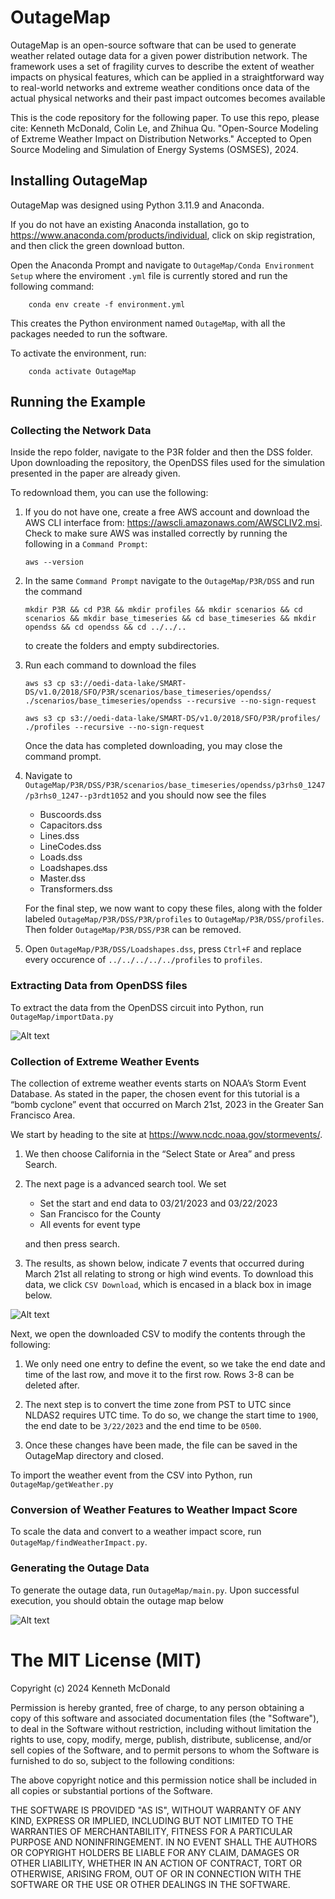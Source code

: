 # OutageMap
OutageMap is an open-source software that can be used to generate weather related outage data for a given power distribution network. The framework uses a set of fragility curves to describe the extent of weather impacts on physical features, which can be applied in a straightforward way to real-world networks and extreme weather conditions once data of the actual physical networks and their past impact outcomes becomes available

This is the code repository for the following paper. To use this repo, please cite:
Kenneth McDonald, Colin Le, and Zhihua Qu. "Open-Source Modeling of Extreme Weather Impact on Distribution Networks." Accepted to Open Source Modeling and Simulation of Energy Systems (OSMSES), 2024.

## Installing OutageMap
OutageMap was designed using Python 3.11.9 and Anaconda. 

If you do not have an existing Anaconda installation, go to https://www.anaconda.com/products/individual, click on skip registration, and then click the green download button.

Open the Anaconda Prompt and navigate to `OutageMap/Conda Environment Setup` where the enviroment `.yml` file is currently stored and run the following command:
``` shell
	conda env create -f environment.yml
```
This creates the Python environment named `OutageMap`, with all the packages needed to run the software.

 To activate the environment, run:
``` shell
	conda activate OutageMap
```
## Running the Example

### Collecting the Network Data
Inside the repo folder, navigate to the P3R folder and then the DSS folder. Upon downloading the repository, the OpenDSS files used for the simulation presented in the paper are already given. 

To redownload them, you can use the following:
1. If you do not have one, create a free AWS account and download the AWS CLI interface from: https://awscli.amazonaws.com/AWSCLIV2.msi. Check to make sure AWS was installed correctly by running the following in a `Command Prompt`:
    ``` shell
    aws --version 
    ```
2. In the same `Command Prompt` navigate to the `OutageMap/P3R/DSS` and run the command 
    ```shell
    mkdir P3R && cd P3R && mkdir profiles && mkdir scenarios && cd scenarios && mkdir base_timeseries && cd base_timeseries && mkdir opendss && cd opendss && cd ../../..
    ```
    to create the folders and empty subdirectories.

3. Run each command to download the files
    ```shell
    aws s3 cp s3://oedi-data-lake/SMART-DS/v1.0/2018/SFO/P3R/scenarios/base_timeseries/opendss/ ./scenarios/base_timeseries/opendss --recursive --no-sign-request
    ```

    ```shell
    aws s3 cp s3://oedi-data-lake/SMART-DS/v1.0/2018/SFO/P3R/profiles/ ./profiles --recursive --no-sign-request
    ```

    Once the data has completed downloading, you may close the command prompt.

4. Navigate to  `OutageMap/P3R/DSS/P3R/scenarios/base_timeseries/opendss/p3rhs0_1247/p3rhs0_1247--p3rdt1052` and you should now see the files
    -   Buscoords.dss   
    -   Capacitors.dss 
    -	Lines.dss
    -	LineCodes.dss
    -	Loads.dss
    -   Loadshapes.dss
    -   Master.dss
    -	Transformers.dss

    For the final step, we now want to copy these files, along with the folder labeled `OutageMap/P3R/DSS/P3R/profiles` to `OutageMap/P3R/DSS/profiles`. Then folder `OutageMap/P3R/DSS/P3R` can be removed. 

5. Open `OutageMap/P3R/DSS/Loadshapes.dss`, press `Ctrl+F` and replace every occurence of `../../../../../profiles` to `profiles`.

### Extracting Data from OpenDSS files
To extract the data from the OpenDSS circuit into Python, run `OutageMap/importData.py`

![Alt text](imgs/importedPlot.png?raw=true "Title")

### Collection of Extreme Weather Events
The collection of extreme weather events starts on NOAA’s Storm Event Database. As stated in the paper, the chosen event for this tutorial is a “bomb cyclone” event that occurred on March 21st, 2023 in the Greater San Francisco Area. 

We start by heading to the site at https://www.ncdc.noaa.gov/stormevents/. 
1. We then choose California in the “Select State or Area” and press Search. 

2. The next page is a advanced search tool. We set  
    - Set the start and end data to 03/21/2023 and 03/22/2023
    - San Francisco for the County 
    - All events for event type 
    
    and then press search. 

3. The results, as shown below, indicate 7 events that occurred during March 21st all relating to strong or high wind events. To download this data, we click `CSV Download`, which is encased in a black box in image below.

![Alt text](imgs/StormDataResults.png?raw=true "Title")

Next, we open the downloaded CSV to modify the contents through the following:

1. We only need one entry to define the event, so we take the end date and time of the last row, and move it to the first row. Rows 3-8 can be deleted after.

2. The next step is to convert the time zone from PST to UTC since NLDAS2 requires UTC time. To do so, we change the start time to `1900`, the end date to be `3/22/2023` and the end time to be `0500`. 

3. Once these changes have been made, the file can be saved in the OutageMap directory and closed.

To import the weather event from the CSV into Python, run `OutageMap/getWeather.py`

### Conversion of Weather Features to Weather Impact Score
To scale the data and convert to a weather impact score, run `OutageMap/findWeatherImpact.py`. 

### Generating the Outage Data
To generate the outage data, run `OutageMap/main.py`. Upon successful execution, you should obtain the outage map below

![Alt text](imgs/scenario1_outageMapNew.png?raw=true "Title")

The MIT License (MIT)
=====================

Copyright (c) 2024 Kenneth McDonald

Permission is hereby granted, free of charge, to any person obtaining a copy
of this software and associated documentation files (the "Software"), to deal
in the Software without restriction, including without limitation the rights
to use, copy, modify, merge, publish, distribute, sublicense, and/or sell
copies of the Software, and to permit persons to whom the Software is
furnished to do so, subject to the following conditions:

The above copyright notice and this permission notice shall be included in all
copies or substantial portions of the Software.

THE SOFTWARE IS PROVIDED "AS IS", WITHOUT WARRANTY OF ANY KIND, EXPRESS OR
IMPLIED, INCLUDING BUT NOT LIMITED TO THE WARRANTIES OF MERCHANTABILITY,
FITNESS FOR A PARTICULAR PURPOSE AND NONINFRINGEMENT. IN NO EVENT SHALL THE
AUTHORS OR COPYRIGHT HOLDERS BE LIABLE FOR ANY CLAIM, DAMAGES OR OTHER
LIABILITY, WHETHER IN AN ACTION OF CONTRACT, TORT OR OTHERWISE, ARISING FROM,
OUT OF OR IN CONNECTION WITH THE SOFTWARE OR THE USE OR OTHER DEALINGS IN THE
SOFTWARE.

<!-- # Code Explanations

## `importData.py`
Line `11` runs the `Master.dss` file to load the circuit. Lines `14-18` acquire the names of all buses, lines, elements, transformers, and loads in the network. Lines `21-26` initialize empty lists that will be used to store the network data.Lines `29-33` loops through all the buses in the network, acquires the data, and adds it to the bus list. Lines `35-64` repeat this process for lines, transformers, and loads. The data that was acquired is specified in the code comments. Lines `66-71` loops through the bus list, assigns the bus data to a node object, and stores the object in a node list. Lines `77-84` loops through line and transformer lists,  assigns the data to a edge object, and stores the object in a edge list. Line `90` creates graph object to represent the network.Lines `95-105` loop through the nodes, adds the nodes to the graph, and then formats the node data into a dictionary. NetworkX does not return a node dictionary with assigned attributes so one is created manually instead. Lines `107-114` loops through the edges, checks if the edge is enabled, and then adds the edge tp the graph along with it's attributes. During this time, the edge vegetation is also determined. Line `117` creates a position mapping for the graph using the bus coordinates. This allows for the physical layout of the network to be displayed. Lines `120-121` plots the graph using labels and arrows. Lines `124` gets the edge list from the graph directly and converts it to a dataframe. Line `125` takes the node dictionary and converts it to a dataframe. Lines`128-129` convert the dataframes to csv files.

### Data Extraction: 
<!-- Lines `19-31` deal with extraction of DSS data from text file formats using re.search function:
-	Bus Data: The readBusData function retrieves the bus name, coordinates, base voltage, and the number of connected nodes from the bus feeder text file.
-	Transformer Data: The readTransformerData function extracts key transformer attributes such as the transformer's name, number of phases, windings, normal high voltage capacity (NormHKVA), winding numbers (Wdg), connection types (ConnType), voltage levels (kV), capacity (kVA), and connected buses from Transformers.dss.
-	Line Code Data: In the readLineCodeData function, parameters such as the line code's name, number of phases, fault rate, resistance matrix (R), reactance matrix (X), capacitance matrix (C), and normal ampacity are parsed from LineCodes.dss.
-	Line Data: The readLineData function extracts information such as the line's name, length, connected buses, number of phases, switch status, enabled status, and the line code from Lines.dss.
-	Load Data: The readLoadData function obtains the load's name, connection type, bus, voltage levels (kV, Vminpu, Vmaxpu), power (kW, kvar), and number of phases from Loads.dss. 

### Organizing Data: 
Lines `36-75` focus on organizing the extracted data into lists for each network component. These lists are then used to construct graph components representing nodes and edges.
-	Node Data: Nodes are created with attributes such as name, voltage, and coordinates, along with geographical data like elevation and vegetation type, which are obtained using HyRiver functions. Elevation data is obtained from HyRiver’s Py3DEP, which utilizes USGS’s 3DEP data. Vegetation data is obtained from HyRiver’s PyGeoHydro, which utilizes the NLCD 2021 for land cover/land use data.
-	Edge Data: Edges represent connections between nodes, incorporating attributes like length, type, elevation and operational status. The midpoint of the edge is used to determine the edge elevation. By averaging the coordinates of two connected nodes, one can utilize the same function for finding the node elevation to find the elevation at the midpoint. -->
<!-- 
### Graph Construction and Visualization: 
The nodes and edges are then aggregated into a graph, specifically the Multi-DiGraph structure, using the Python package NetworkX. This approach allows for detailed attributes to be associated with each node and edge element, facilitating complex network analyses and visualizations. Using ‘nx.draw_networkx’, the graph of the distribution network can be visualized to show the connectivity and layout of network components.

### Exporting Data: 
After visualizing the graph, the last step is to export the data. Although NetworkX allows for the edge list of the graph to be exported directly, the node list must be created manually. To achieve this, as nodes are added to the graph, their information is simultaneously appended to a dictionary called nodeDict. Once the edge and node lists, which contains the attributes for each node and edge, are obtained, they can then be converted to Pandas Dataframes and subsequently exported as CSV files for future use.

## `getWeather.py`
To import the weather event into Python, we utilize the getWeather.py script. The inputs to this script (lines `13-20`) are the node and edge lists, along with the storm event csv file. 

The script is set up so that multiple events can be defined in one csv file, but for the purpose of this tutorial, we only have one event so the loop in lines `27` will only have one iteration. 

Starting from line `27`, we open the csv file and grab the start and end dates and times. Then the loop starting from line `37` loops through each node in the node list. First the coordinates of the node are extracted, then the `getWeatherByCoords` function is called to grab the hourly wind and rain data at the specific coordinate. The wind data is given as uv components and is transformed to wind speed and converted to mph from m/s through line `51-56`.


The next portion of the code determines the weather for the edges by taking the average weather data between two nodes. 
Lines `70-73` grab the node weather data from the event. 
Lines `76-78` create a simple edge list to reference when calculating the average weather. 
Lines `83-87` grab the wind and rain data for the nodes, and lines `90-91` initialize dataframes for the edge weather. 
Lines `94-101` calculate the average wind and rain values between two nodes and adds them to the edge data frames. Lines 104 – 109 rename the edgelist dataframe and then save it to a CSV file.


## `findWeatherImpact.py`

Once the weather event has been downloaded and imported into Python, we need to scale the data and convert to a weather impact score. We will use `findWeatherImpact.py` to calculate it. 

We start by setting the network and paths in lines `6-9`. Lines `12-13` call on `createLevelsAlt` in `mainHelper.py` to generate severity levels for the weather values. 

Lines `16` loops through each weather event that was imported. Lines `FIXTHIS` set the alpha values for node features. Lines `23-27` read in the weather data and remove and the unnamed column in the file. From the weather event, the minimum and maximum values are found then used to create the upper and lower bounds of the forecasted interval.

Lines `36-38` create the vectors to store the upper and lower bounded weather impact scores in. Lines `41-46` loops through each node to normalize its lower and upper bound weather values to be within the range of [0, 1]. Lines `49-50` set the weather impact interval at for all features at each node. 
 
Lines `53-54` calculate the weather impact my multiplying alpha transpose with the weather score. Lines `56-69` formats the weather impact for high and low scenarios, stores the data in a pandas data frame then converts the data frame to a csv and saves it. 
 
Lines `71-133` repeat the exact same process for the edges in the network.

## `main.py`
### Initialization
After all the network and weather impact data has been acquired, the outage data generation can begin using main.py. Lines 8-11 define the feature labels for nodes and edges, the number of severity levels, and the network to be used. Lines 16-44 define the upper and lower bound mean and covariance values used. For this tutorial we are simulating Scenario 1 so the parameters of Scenario 2 are commented out. 
Lines 46-65 load in the node and edge list csvs, initialize forecasted factors and range dictionaries, and construct the graph using the node and edge data. 
### Severity Level Conversion
Lines 68 begins a loop to go through each feature of each component and create the associated severity levels. This function callas on assign_values_to_ranges which takes the minimum and maximum values from a given range, finds the step size based on number of desired levels, and creates bins (with count) that represent the set of severity levels. Specifically Line 71 of main calls the inv parameter of the function since we are considering lower elevation to be more severe. 
### Conditional Probability (Fragility Curves)
Lines 83 creates the lookup table for the mean and standard deviation ranges through createTables. Lines 86-87 loads in the weather impact data generated from the previous section. 
Lines 90-111 calculate the conditional probability of damage for nodes and edges. It loops through each node or edge, finds the weather impact interval associated with the graph component features, then calls generateProb to calculate. 
generateProb starts by checking if the node is valid and initializes lists to store severity levels, impact means, and squared standard deviations. Then a loop is called to cycle through each feature of the component, finds it severity level using findLevel, which facilitates the lookup table. From the severity level, the mean and standard deviation values can be found and stored. Once every feature has been looped through, the feature vector (random variable), the mean vector and covariance matrix can be created. Then these variables are passed to the mvncdf function to find the conditional probability. The resulting probability is returned from the function.
### Joint Probability of Service Outage
Once the conditional probabilities of damage have been determined, then the joint probability of service outage at each node can be calculated. The list of conditional probabilities for the nodes and edge, along with the graph structure are passed to probOfNodeAndParent. 
probOfNodeAndParent starts by creating initializing a new list to store the joint probabilities. This is done by copying the node probability list. Starting from the root node, a queue is then initialized for breadth first search of the graph, processing each nodes child sequentially.  ally. For each parent-child pair, it updates the child's probability by applying the inclusion-exclusion principle on the probabilities of the parent, child, and their connecting edge. The updated probability list is returned.
### Visualizing the Results
After probOfNodeAndParent is returned, we now have the joint probability of service outage (in the form of a interval) for all the nodes in the network. To visualize the results, we take the mean of the interval, and utilize the plotTreeWithProb function. plotTreeWithProb creates a figure of the graph using networkx and defines a color map corresponding to the probability of service outage. In the colormap, green means a low probability and red indicates a high probability. Each node is then colored according to their probability and the figured is displayed. --> 
